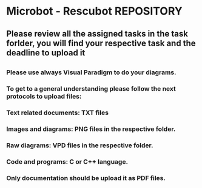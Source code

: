 # Microbot - Rescubot REPOSITORY

## Please review all the assigned tasks in the task forlder, you will find your respective task and the deadline to upload it
##
##
### Please use always Visual Paradigm to do your diagrams.
### To get to a general understanding please follow the next protocols to upload files:
### Text related documents: TXT files
### Images and diagrams: PNG files in the respective folder.
### Raw diagrams: VPD files in the respective folder.
### Code and programs: C or C++ language.
### Only documentation should be upload it as PDF files.
